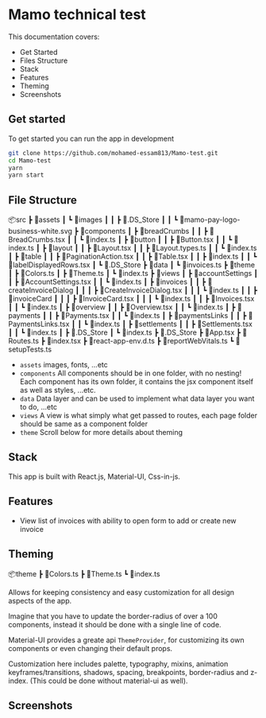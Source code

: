 # Mamo technical test

This documentation covers:

- Get Started
- Files Structure
- Stack
- Features
- Theming
- Screenshots

## Get started

To get started you can run the app in development

```sh
git clone https://github.com/mohamed-essam813/Mamo-test.git
cd Mamo-test
yarn
yarn start
```

## File Structure

📦src
┣ 📂assets
┃ ┗ 📂images
┃ ┃ ┣ 📜.DS_Store
┃ ┃ ┗ 📜mamo-pay-logo-business-white.svg
┣ 📂components
┃ ┣ 📂breadCrumbs
┃ ┃ ┣ 📜BreadCrumbs.tsx
┃ ┃ ┗ 📜index.ts
┃ ┣ 📂button
┃ ┃ ┣ 📜Button.tsx
┃ ┃ ┗ 📜index.ts
┃ ┣ 📂layout
┃ ┃ ┣ 📜Layout.tsx
┃ ┃ ┣ 📜Layout.types.ts
┃ ┃ ┗ 📜index.ts
┃ ┣ 📂table
┃ ┃ ┣ 📜PaginationAction.tsx
┃ ┃ ┣ 📜Table.tsx
┃ ┃ ┣ 📜index.ts
┃ ┃ ┗ 📜labelDisplayedRows.tsx
┃ ┗ 📜.DS_Store
┣ 📂data
┃ ┗ 📜invoices.ts
┣ 📂theme
┃ ┣ 📜Colors.ts
┃ ┣ 📜Theme.ts
┃ ┗ 📜index.ts
┣ 📂views
┃ ┣ 📂accountSettings
┃ ┃ ┣ 📜AccountSettings.tsx
┃ ┃ ┗ 📜index.ts
┃ ┣ 📂invoices
┃ ┃ ┣ 📂createInvoiceDialog
┃ ┃ ┃ ┣ 📜CreateInvoiceDialog.tsx
┃ ┃ ┃ ┗ 📜index.ts
┃ ┃ ┣ 📂invoiceCard
┃ ┃ ┃ ┣ 📜InvoiceCard.tsx
┃ ┃ ┃ ┗ 📜index.ts
┃ ┃ ┣ 📜Invoices.tsx
┃ ┃ ┗ 📜index.ts
┃ ┣ 📂overview
┃ ┃ ┣ 📜Overview.tsx
┃ ┃ ┗ 📜index.ts
┃ ┣ 📂payments
┃ ┃ ┣ 📜Payments.tsx
┃ ┃ ┗ 📜index.ts
┃ ┣ 📂paymentsLinks
┃ ┃ ┣ 📜PaymentsLinks.tsx
┃ ┃ ┗ 📜index.ts
┃ ┣ 📂settlements
┃ ┃ ┣ 📜Settlements.tsx
┃ ┃ ┗ 📜index.ts
┃ ┣ 📜.DS_Store
┃ ┗ 📜index.ts
┣ 📜.DS_Store
┣ 📜App.tsx
┣ 📜Routes.ts
┣ 📜index.tsx
┣ 📜react-app-env.d.ts
┣ 📜reportWebVitals.ts
┗ 📜setupTests.ts

- `assets`
  images, fonts, ...etc
- `components`
  All components should be in one folder, with no nesting!
  Each component has its own folder, it contains the jsx component itself as well as styles, ...etc.
- `data`
  Data layer and can be used to implement what data layer you want to do, ...etc
- `views`
  A view is what simply what get passed to routes, each page folder should be same as a component folder
- `theme`
  Scroll below for more details about theming

## Stack

This app is built with React.js, Material-UI, Css-in-js.

## Features

- View list of invoices with ability to open form to add or create new invoice

## Theming

📦theme
┣ 📜Colors.ts
┣ 📜Theme.ts
┗ 📜index.ts

Allows for keeping consistency and easy customization for all design aspects of the app.

Imagine that you have to update the border-radius of over a 100 components, instead it should be done with a single line of code.

Material-UI provides a greate api `ThemeProvider`, for customizing its own components or even changing their default props.

Customization here includes palette, typography, mixins, animation keyframes/transitions, shadows, spacing, breakpoints, border-radius and z-index. (This could be done without material-ui as well).

## Screenshots
